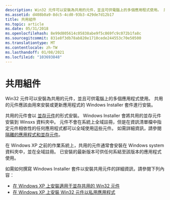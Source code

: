 ```yaml
---
description: Win32 元件可以安裝為共用的元件，並且可供電腦上的多個應用程式使用。 共用的元件應該由用來安裝或更新應用程式的 Windows Installer 套件進行安裝。
ms.assetid: d408b0a9-8dc5-4cd0-93b3-429de7d12b17
title: 共用組件
ms.topic: article
ms.date: 05/31/2018
ms.openlocfilehash: 8e99d805614c05838abe9f5c869fc9c072b1fa8c
ms.sourcegitcommit: 831e8f3db78ab820e1710cede244553c70e50500
ms.translationtype: MT
ms.contentlocale: zh-TW
ms.lasthandoff: 01/08/2021
ms.locfileid: "103693848"
---
```

# <a name="shared-assemblies"></a>共用組件

Win32 元件可以安裝為共用的元件，並且可供電腦上的多個應用程式使用。 共用的元件應該由用來安裝或更新應用程式的 Windows Installer 套件進行安裝。

共用的元件會以 [並存元件](side-by-side-assemblies.md)的形式安裝。 Windows Installer 會將共用的並存元件安裝到 Winsxs 資料夾中。 元件不會在系統上全域註冊，但是在資訊清單檔中指定元件相依性的任何應用程式都可以全域使用這些元件。 如需詳細資訊，請參閱 [隔離的應用程式和並存元件](../sbscs/isolated-applications-and-side-by-side-assemblies-portal.md)。

在 Windows XP 之前的作業系統上，共用的元件通常會安裝在 Windows system 資料夾中，並在全域註冊。 已安裝的最新版本可供任何系結至該版本的應用程式使用。

如需如何撰寫 Windows Installer 套件以安裝共用元件的詳細資訊，請參閱下列內容：

-   [在 Windows XP 上安裝適用于並存共用的 Win32 元件](installing-win32-assemblies-for-side-by-side-sharing-on-windows-xp.md)
-   [在 Windows XP 上安裝 Win32 元件以私用應用程式](installing-win32-assemblies-for-the-private-use-of-an-application-on-windows-xp.md)

 

 
